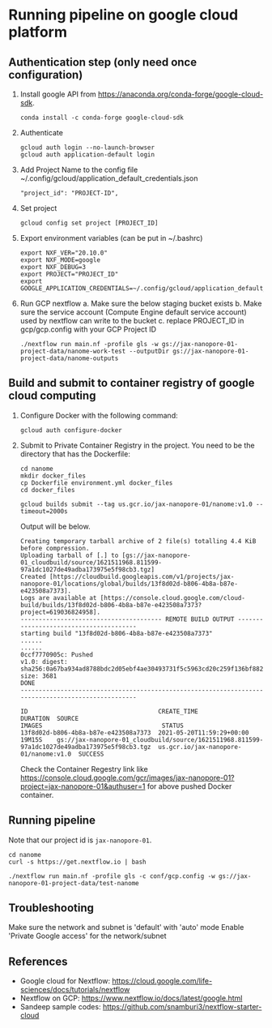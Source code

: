 # Running pipeline on google cloud platform

## Authentication step (only need once configuration)
1. Install google API from https://anaconda.org/conda-forge/google-cloud-sdk.
   ```angular2html
   conda install -c conda-forge google-cloud-sdk
   ```

1. Authenticate
   ```angular2html
   gcloud auth login --no-launch-browser
   gcloud auth application-default login
   ```
1. Add Project Name to the config file ~/.config/gcloud/application_default_credentials.json
   ```angular2html
   "project_id": "PROJECT-ID",
   ```

1. Set project
   ```
   gcloud config set project [PROJECT_ID]
   ```

1. Export environment variables (can be put in ~/.bashrc)
   ```
   export NXF_VER="20.10.0"
   export NXF_MODE=google
   export NXF_DEBUG=3
   export PROJECT="PROJECT_ID"
   export GOOGLE_APPLICATION_CREDENTIALS=~/.config/gcloud/application_default_credentials.json
   ```

1. Run GCP nextflow a. Make sure the below staging bucket exists b. Make sure the service account (Compute Engine default service account) used by nextflow can write to the bucket c. replace PROJECT_ID in gcp/gcp.config with your GCP Project ID
   ```angular2html
   ./nextflow run main.nf -profile gls -w gs://jax-nanopore-01-project-data/nanome-work-test --outputDir gs://jax-nanopore-01-project-data/nanome-outputs
   ```

## Build and submit to container registry of google cloud computing
1. Configure Docker with the following command:
    
    ```angular2html
    gcloud auth configure-docker
    ```
1. Submit to Private Container Registry in the project. You need to be the directory that has the Dockerfile:

    ```angular2html
    cd nanome
    mkdir docker_files
    cp Dockerfile environment.yml docker_files
    cd docker_files
    
    gcloud builds submit --tag us.gcr.io/jax-nanopore-01/nanome:v1.0 --timeout=2000s
    ```
    Output will be below.
    ```
    Creating temporary tarball archive of 2 file(s) totalling 4.4 KiB before compression.
    Uploading tarball of [.] to [gs://jax-nanopore-01_cloudbuild/source/1621511968.811599-97a1dc1027de49adba173975e5f98cb3.tgz]
    Created [https://cloudbuild.googleapis.com/v1/projects/jax-nanopore-01/locations/global/builds/13f8d02d-b806-4b8a-b87e-e423508a7373].
    Logs are available at [https://console.cloud.google.com/cloud-build/builds/13f8d02d-b806-4b8a-b87e-e423508a7373?project=619036824958].
    --------------------------------------- REMOTE BUILD OUTPUT ---------------------------------------
    starting build "13f8d02d-b806-4b8a-b87e-e423508a7373"
    ......
    ......
    0ccf7770905c: Pushed
    v1.0: digest: sha256:0a67ba934ad8788bdc2d05ebf4ae30493731f5c5963cd20c259f136bf882dc5f size: 3681
    DONE
    ---------------------------------------------------------------------------------------------------
    
    ID                                    CREATE_TIME                DURATION  SOURCE                                                                                         IMAGES                                 STATUS
    13f8d02d-b806-4b8a-b87e-e423508a7373  2021-05-20T11:59:29+00:00  19M15S    gs://jax-nanopore-01_cloudbuild/source/1621511968.811599-97a1dc1027de49adba173975e5f98cb3.tgz  us.gcr.io/jax-nanopore-01/nanome:v1.0  SUCCESS
   
    ```
    
    Check the Container Regestry link like https://console.cloud.google.com/gcr/images/jax-nanopore-01?project=jax-nanopore-01&authuser=1 for above pushed Docker container.

## Running pipeline

Note that our project id is `jax-nanopore-01`.

```angular2html
cd nanome
curl -s https://get.nextflow.io | bash

./nextflow run main.nf -profile gls -c conf/gcp.config -w gs://jax-nanopore-01-project-data/test-nanome
```


## Troubleshooting
Make sure the network and subnet is 'default' with 'auto' mode
Enable 'Private Google access' for the network/subnet

## References
* Google cloud for Nextflow: https://cloud.google.com/life-sciences/docs/tutorials/nextflow  
* Nextflow on GCP: https://www.nextflow.io/docs/latest/google.html
* Sandeep sample codes: https://github.com/snamburi3/nextflow-starter-cloud


